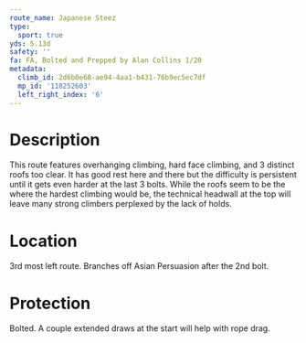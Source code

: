 ```yaml
---
route_name: Japanese Steez
type:
  sport: true
yds: 5.13d
safety: ''
fa: FA, Bolted and Prepped by Alan Collins 1/20
metadata:
  climb_id: 2d6b0e68-ae94-4aa1-b431-76b9ec5ec7df
  mp_id: '118252603'
  left_right_index: '6'
---
```

# Description
This route features overhanging climbing, hard face climbing, and 3 distinct roofs too clear. It has good rest here and there but the difficulty is persistent until it gets even harder at the last 3 bolts. While the roofs seem to be the where the hardest climbing would be, the technical headwall at the top will leave many strong climbers perplexed by the lack of holds.

# Location
3rd most left route. Branches off Asian Persuasion after the 2nd bolt.

# Protection
Bolted. A couple extended draws at the start will help with rope drag.
